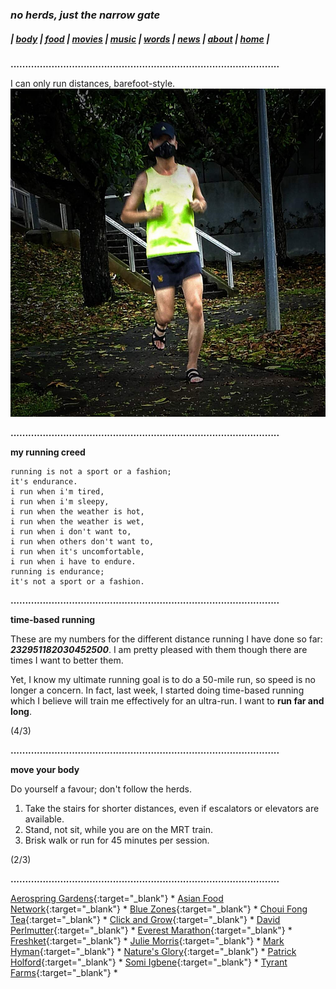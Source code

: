 ### _no herds, just the narrow gate_ 
##### |          [body](https://thenarrowgate.github.io/body)       |       [food](https://thenarrowgate.github.io/food)        |        [movies](https://thenarrowgate.github.io/movies)       |        [music](https://thenarrowgate.github.io/music)        |         [words](https://thenarrowgate.github.io/words)          |       [news](https://thenarrowgate.github.io/news)        |       [about](https://thenarrowgate.github.io/about)         |          [home](https://thenarrowgate.github.io/)          |

**............................................................................................**

I can only run distances, barefoot-style.
![running](IMG_20200905_165511-02_compress68.jpg)

**............................................................................................**

**my running creed**
```
running is not a sport or a fashion;
it's endurance.
i run when i'm tired,
i run when i'm sleepy,
i run when the weather is hot,
i run when the weather is wet,
i run when i don't want to,
i run when others don't want to,
i run when it's uncomfortable,
i run when i have to endure.
running is endurance;
it's not a sport or a fashion.
```
**............................................................................................**

**time-based running**

These are my numbers for the different distance running I have done so far: **_232951182030452500_**. I am pretty pleased with them though there are times I want to better them.

Yet, I know my ultimate running goal is to do a 50-mile run, so speed is no longer a concern. In fact, last week, I started doing time-based running which I believe will train me effectively for an ultra-run. I want to **run far and long**.

(4/3)

**............................................................................................**

**move your body**

Do yourself a favour; don't follow the herds.

1. Take the stairs for shorter distances, even if escalators or elevators are available.
2. Stand, not sit, while you are on the MRT train.
3. Brisk walk or run for 45 minutes per session.

(2/3)

**............................................................................................**

[Aerospring Gardens](https://aerospringgardens.com/){:target="_blank"} * [Asian Food Network](https://asianfoodnetwork.com/){:target="_blank"} * [Blue Zones](https://www.bluezones.com/){:target="_blank"} * [Choui Fong Tea](https://www.chouifongtea.com/){:target="_blank"} * [Click and Grow](https://asia.clickandgrow.com/){:target="_blank"} * [David Perlmutter](https://www.drperlmutter.com/){:target="_blank"} * [Everest Marathon](http://everestmarathon.com/){:target="_blank"} *
[Freshket](https://www.freshket.co/){:target="_blank"} *
[Julie Morris](https://www.mysmartplants.com/){:target="_blank"} *
[Mark Hyman](https://drhyman.com/){:target="_blank"} *
[Nature's Glory](https://www.natures-glory.com/){:target="_blank"} *
[Patrick Holford](https://www.patrickholford.com/){:target="_blank"} *
[Somi Igbene](https://tap.bio/@somiigbene){:target="_blank"} *
[Tyrant Farms](https://www.tyrantfarms.com/){:target="_blank"} *
